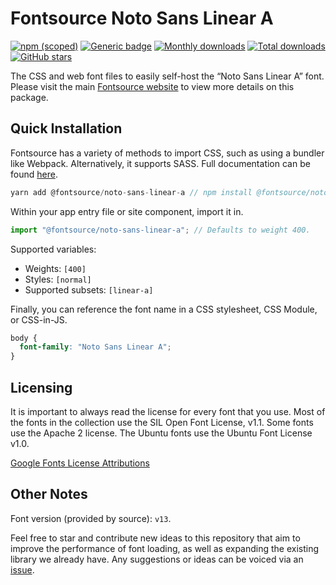 # Fontsource Noto Sans Linear A

[![npm (scoped)](https://img.shields.io/npm/v/@fontsource/noto-sans-linear-a?color=brightgreen)](https://www.npmjs.com/package/@fontsource/noto-sans-linear-a) [![Generic badge](https://img.shields.io/badge/fontsource-passing-brightgreen)](https://github.com/fontsource/fontsource) [![Monthly downloads](https://badgen.net/npm/dm/@fontsource/noto-sans-linear-a)](https://github.com/fontsource/fontsource) [![Total downloads](https://badgen.net/npm/dt/@fontsource/noto-sans-linear-a)](https://github.com/fontsource/fontsource) [![GitHub stars](https://img.shields.io/github/stars/fontsource/fontsource.svg?style=social&label=Star)](https://github.com/fontsource/fontsource/stargazers)

The CSS and web font files to easily self-host the “Noto Sans Linear A” font. Please visit the main [Fontsource website](https://fontsource.org/fonts/noto-sans-linear-a) to view more details on this package.

## Quick Installation

Fontsource has a variety of methods to import CSS, such as using a bundler like Webpack. Alternatively, it supports SASS. Full documentation can be found [here](https://fontsource.org/docs/introduction).

```javascript
yarn add @fontsource/noto-sans-linear-a // npm install @fontsource/noto-sans-linear-a
```

Within your app entry file or site component, import it in.

```javascript
import "@fontsource/noto-sans-linear-a"; // Defaults to weight 400.
```

Supported variables:

- Weights: `[400]`
- Styles: `[normal]`
- Supported subsets: `[linear-a]`

Finally, you can reference the font name in a CSS stylesheet, CSS Module, or CSS-in-JS.

```css
body {
  font-family: "Noto Sans Linear A";
}
```

## Licensing

It is important to always read the license for every font that you use.
Most of the fonts in the collection use the SIL Open Font License, v1.1. Some fonts use the Apache 2 license. The Ubuntu fonts use the Ubuntu Font License v1.0.

[Google Fonts License Attributions](https://fonts.google.com/attribution)

## Other Notes

Font version (provided by source): `v13`.

Feel free to star and contribute new ideas to this repository that aim to improve the performance of font loading, as well as expanding the existing library we already have. Any suggestions or ideas can be voiced via an [issue](https://github.com/fontsource/fontsource/issues).
